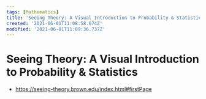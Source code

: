 ```yaml
---
tags: [Mathematics]
title: 'Seeing Theory: A Visual Introduction to Probability & Statistics'
created: '2021-06-01T11:08:58.674Z'
modified: '2021-06-01T11:09:36.737Z'
---
```


# Seeing Theory: A Visual Introduction to Probability & Statistics


* https://seeing-theory.brown.edu/index.html#firstPage
